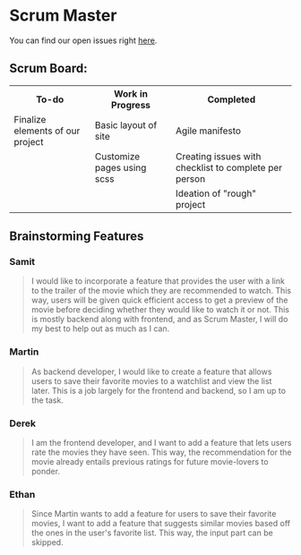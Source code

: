 # Scrum Master

You can find our open issues right [here](https://github.com/SamitPoojary/leuck_reunion/issues).

## Scrum Board:

<table>
  <tr>
    <th>To-do</th>
    <th>Work in Progress</th>
    <th>Completed</th>
  </tr>
  <tr>
    <td>Finalize elements of our project</td>
    <td>Basic layout of site</td>
    <td>Agile manifesto</td>
  </tr>
  <tr>
    <td></td>
    <td>Customize pages using scss</td>
    <td>Creating issues with checklist to complete per person</td>
  </tr>
  <tr>
    <td></td>
    <td></td>
    <td>Ideation of "rough" project</td>
  </tr>
</table>

## Brainstorming Features

### Samit
> I would like to incorporate a feature that provides the user with a link to the trailer of the movie which they are recommended to watch. This way, users will be given quick efficient access to get a preview of the movie before deciding whether they would like to watch it or not. This is mostly backend along with frontend, and as Scrum Master, I will do my best to help out as much as I can. 

### Martin
> As backend developer, I would like to create a feature that allows users to save their favorite movies to a watchlist and view the list later. This is a job largely for the frontend and backend, so I am up to the task. 

### Derek
> I am the frontend developer, and I want to add a feature that lets users rate the movies they have seen. This way, the recommendation for the movie already entails previous ratings for future movie-lovers to ponder. 

### Ethan
> Since Martin wants to add a feature for users to save their favorite movies, I want to add a feature that suggests similar movies based off the ones in the user's favorite list. This way, the input part can be skipped. 


